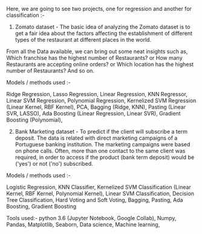 Here, we are going to see two projects, one for regression and another for classification :-

1. Zomato dataset -  The basic idea of analyzing the Zomato dataset is to get a fair idea about the factors affecting the establishment of different types of the restaurant at different places in the world.

From all the Data available, we can bring out some neat insights such as, Which franchise has the highest number of Restaurants? or How many Restaurants are accepting online orders? or Which location has the highest number of Restaurants? And so on.

Models / methods used :-

Ridge Regression,
Lasso Regression,
Linear Regression,
KNN Regressor,
Linear SVM Regression,
Polynomial Regression,
Kernelized SVM Regression (Linear Kernel, RBF Kernel),
PCA,
Bagging (Ridge, KNN),
Pasting (Linear SVR, LASSO),
Ada Boosting (Linear Regression, Linear SVR),
Gradient Boosting (Polynomial),

2. Bank Marketing dataset - To predict if the client will subscribe a term deposit. The data is related with direct marketing campaigns of a Portuguese banking institution. The marketing campaigns were based on phone calls. Often, more than one contact to the same client was required, in order to access if the product (bank term deposit) would be ('yes') or not ('no') subscribed.

Models / methods used :-

Logistic Regression,
KNN Classifier,
Kernelized SVM Classification (Linear Kernel, RBF Kernel, Polynomial Kernel),
Linear SVM Classification,
Decision Tree Classification,
Hard Voting and Soft Voting,
Bagging,
Pasting,
Ada Boosting,
Gradient Boosting

Tools used:-
python 3.6 (Jupyter Notebook, Google Collab),
Numpy,
Pandas,
Matplotlib,
Seaborn,
Data science,
Machine learning,

